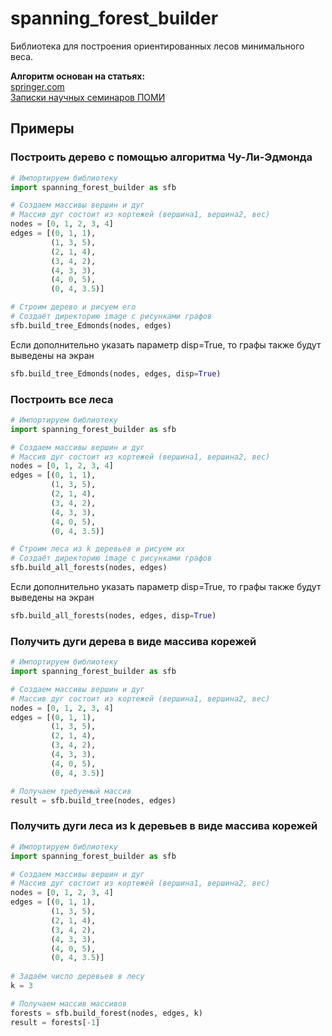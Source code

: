 # spanning_forest_builder
Библиотека для построения ориентированных лесов минимального веса.

**Алгоритм основан на статьях:**\
[springer.com](https://link.springer.com/article/10.1007/s10958-023-06666-w)\
[Записки научных семинаров ПОМИ](http://ftp.pdmi.ras.ru/pub/publicat/znsl/v497/p005.pdf)

## Примеры

### Построить дерево с помощью алгоритма Чу-Ли-Эдмонда
```Python
# Импортируем библиотеку
import spanning_forest_builder as sfb

# Создаем массивы вершин и дуг
# Массив дуг состоит из кортежей (вершина1, вершина2, вес)
nodes = [0, 1, 2, 3, 4]
edges = [(0, 1, 1),
         (1, 3, 5),
         (2, 1, 4),
         (3, 4, 2),
         (4, 3, 3),
         (4, 0, 5),
         (0, 4, 3.5)]

# Строим дерево и рисуем его
# Создаёт директорию image с рисунками графов
sfb.build_tree_Edmonds(nodes, edges)
```
Если дополнительно указать параметр disp=True, то графы также будут выведены на экран
```Python
sfb.build_tree_Edmonds(nodes, edges, disp=True)
```

### Построить все леса
```Python
# Импортируем библиотеку
import spanning_forest_builder as sfb

# Создаем массивы вершин и дуг
# Массив дуг состоит из кортежей (вершина1, вершина2, вес)
nodes = [0, 1, 2, 3, 4]
edges = [(0, 1, 1),
         (1, 3, 5),
         (2, 1, 4),
         (3, 4, 2),
         (4, 3, 3),
         (4, 0, 5),
         (0, 4, 3.5)]

# Строим леса из k деревьев и рисуем их
# Создаёт директорию image с рисунками графов
sfb.build_all_forests(nodes, edges)
```
Если дополнительно указать параметр disp=True, то графы также будут выведены на экран
```Python
sfb.build_all_forests(nodes, edges, disp=True)
```

### Пoлучить дуги дерева в виде массива корежей
```Python
# Импортируем библиотеку
import spanning_forest_builder as sfb

# Создаем массивы вершин и дуг
# Массив дуг состоит из кортежей (вершина1, вершина2, вес)
nodes = [0, 1, 2, 3, 4]
edges = [(0, 1, 1),
         (1, 3, 5),
         (2, 1, 4),
         (3, 4, 2),
         (4, 3, 3),
         (4, 0, 5),
         (0, 4, 3.5)]

# Получаем требуемый массив
result = sfb.build_tree(nodes, edges)
```

### Пoлучить дуги леса из k деревьев в виде массива корежей
```Python
# Импортируем библиотеку
import spanning_forest_builder as sfb

# Создаем массивы вершин и дуг
# Массив дуг состоит из кортежей (вершина1, вершина2, вес)
nodes = [0, 1, 2, 3, 4]
edges = [(0, 1, 1),
         (1, 3, 5),
         (2, 1, 4),
         (3, 4, 2),
         (4, 3, 3),
         (4, 0, 5),
         (0, 4, 3.5)]
		 
# Задаём число деревьев в лесу
k = 3

# Получаем массив массивов
forests = sfb.build_forest(nodes, edges, k)
result = forests[-1]
```